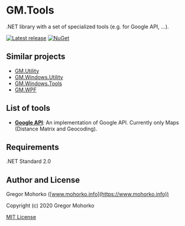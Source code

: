 # GM.Tools
.NET library with a set of specialized tools (e.g. for Google API, ...).

[![Latest release](https://img.shields.io/github/release/GregaMohorko/GM.Tools.svg?style=flat-square)](https://github.com/GregaMohorko/GM.Tools/releases/latest)
[![NuGet](https://img.shields.io/nuget/v/GM.Tools.svg?style=flat-square)](https://www.nuget.org/packages/GM.Tools)

## Similar projects
- [GM.Utility](https://github.com/GregaMohorko/GM.Utility)
- [GM.Windows.Utility](https://github.com/GregaMohorko/GM.Windows.Utility)
- [GM.Windows.Tools](https://github.com/GregaMohorko/GM.Windows.Tools)
- [GM.WPF](https://github.com/GregaMohorko/GM.WPF)

## List of tools
- **[Google API](https://github.com/GregaMohorko/GM.Tools/wiki/Google-API)**: An implementation of Google API. Currently only Maps (Distance Matrix and Geocoding).

## Requirements
.NET Standard 2.0

## Author and License
Gregor Mohorko ([www.mohorko.info](https://www.mohorko.info))

Copyright (c) 2020 Gregor Mohorko

[MIT License](./LICENSE.md)
